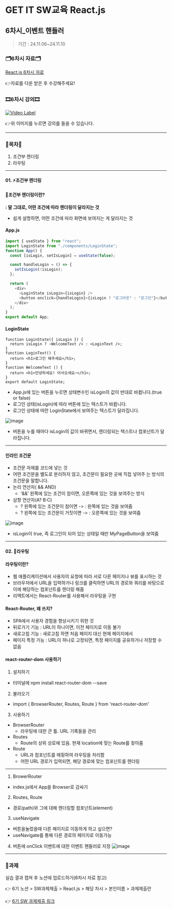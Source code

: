 # GET IT SW교육 React.js
## 6차시_이벤트 핸들러
> 기간 : 24.11.06~24.11.10

### 🗂️6차시 자료🗂️
[React.js 6차시 자료](https://github.com/getit-knu/Get-React.js/blob/main/6%EC%B0%A8%EC%8B%9C/GETIT%20SW%20%EA%B5%90%EC%9C%A1%20react%20_%206%EC%B0%A8%EC%8B%9C.pdf)

👉자료를 다운 받은 후 수강해주세요!

### 🎞️6차시 강의🎞️
[![Video Label](http://img.youtube.com/vi/mcuyV2qkzNI/0.jpg)](https://youtu.be/mcuyV2qkzNI)

👉위 이미지를 누르면 강의를 들을 수 있습니다.

---

### 🚀목차🚀
1. 조건부 렌더링
2. 라우팅

---

#### 01. ⚡조건부 렌더링
#### 📢조건부 렌더링이란?
**: 말 그대로, 어떤 조건에 따라 렌더링이 달라지는 것**
- 쉽게 설명하면, 어떤 조건에 따라 화면에 보여지는 게 달라지는 것
  
  
#### App.js
```javascript
import { useState } from "react";
import LoginState from "./components/LoginState";
function App() {
  const [isLogin, setIsLogin] = useState(false);

  const handleLogin = () => {
    setIsLogin(!isLogin);
  };

  return (
    ‹div>
      ‹LoginState isLogin={isLogin} />
      <button onclick={handleLogin}>{isLogin ? "로그아웃" : "로그인"}</button>
    </div>
  );
}
export default App;
```

#### LoginState
```javascipt
function LoginState({ isLogin }) {
  return isLogin ? ‹WelcomeText /> : <LoginText />;
}
function LoginText() {
  return <h1>로그인 해주세요</h1>;
}
function WelcomeText () {
  return <h1>안녕하세요! 어서오세요~</h1>;
}
export default LoginState;
```
- App.js에 있는 버튼을 누르면 상태변수인 isLogin의 값이 반대로 바뀝니다.(true or false)
- 로그인 상태(isLogin)에 따라 버튼에 있는 텍스트가 바뀝니다.
- 로그인 상태에 따란 LoginState에서 보여주는 텍스트가 달라집니다.


![image](https://github.com/user-attachments/assets/eedb3e0a-b821-46c3-bda5-12e3035fc6ea)

- 버튼을 누를 때마다 isLogin의 값이 바뀌면서, 렌더링되는 텍스트나 컴포넌트가 달라집니다.

---

#### 인라인 조건문
- 조건문 자체를 코드에 넣는 것
- 어떤 조건문을 별도로 분리하지 않고, 조건문이 필요한 곳에 직접 넣어주 는 방식의 조건문을 말합니다.
- 논리 연산자( && AND)
  - '&&' 왼쪽에 있는 조건이 참이면, 오른쪽에 있는 것을 보여주는 방식
- 삼항 연산자(A? B:C)
  - ? 왼쪽에 있는 조건문이 참이면 -> : 왼쪽에 있는 것을 보여줌
  - ? 왼쪽에 있는 조건문이 거짓이면 -> : 오른쪽에 있는 것을 보여줌

![image](https://github.com/user-attachments/assets/fbde7d46-fcfb-45f9-a8a5-1b9c3ae5bf96)
- isLogin이 true, 즉 로그인이 되어 있는 상태일 때만 MyPageButton을 보여줌

---

#### 02. 🌟라우팅
#### 라우팅이란?
- 웹 애플리케이션에서 사용자의 요청에 따라 서로 다른 페이지나 뷰를 표시하는 것
- 브라우저에서 URL을 입력하거나 링크를 클릭하면 URL의 경로와 쿼리를 바탕으로 이에 해당하는 컴포넌트를 렌더링 해줌
- 리액트에서는 React-Router를 사용해서 라우팅을 구현

#### React-Router, 왜 쓰지?
- SPA에서 사용자 경험을 향상시키기 위한 것
- 뒤로가기 기능 : URL이 하나이면, 이전 페이지로 이동 불가
- 새로고침 기능 : 새로고침 하면 처음 페이지 대신 현재 페이지에서
- 페이지 특정 가능 : URL이 하나로 고정되면, 특정 페이지를 공유하거나 저장할 수 없음

#### react-router-dom 사용하기
1. 설치하기
- 터미널에 npm install react-router-dom --save

2. 불러오기
- import { BrowserRouter, Routes, Route } from 'react-router-dom'

3. 사용하기
- BrowserRouter
  - 라우팅에 대한 큰 틀. URL 기록들을 관리
- Routes
  - Route의 상위 상로에 있음. 현재 location에 맞는 Route를 찾아줌
- Route
  - URL과 컴포넌트를 매핑하여 라우팅을 처리함
  - 어떤 URL 경로가 입력되면, 해당 경로에 맞는 컴포넌트를 렌더링

---

1. BrowerRouter
- index.js에서 App을 Browser로 감싸기

2. Routes, Route
- 경로(path)와 그에 대해 렌더링할 컴포넌트(element)

3. useNavigate
- 버튼을눌렀을때 다른 페이지로 이동하게 하고 싶으면?
- useNavigate를 통해 다른 경로의 페이지로 이동가능

4. 버튼에 onClick 이벤트에 대한 이벤트 핸들러로 지정
![image](https://github.com/user-attachments/assets/d7bbe696-215f-432b-9a17-b37588c7b2f4)

---

### 📢과제
실습 결과 캡쳐 후 노션에 업로드하기(6차시 자료 참고)

👉 6기 노션 > SW과제제출 > React.js > 해당 차시 > 본인이름 > 과제제출란

👉 [6기 SW 과제제출 링크](https://www.notion.so/SW-8502eeef321b43e2ad13ece0f626be33)
